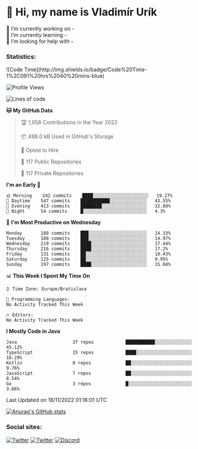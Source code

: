 <h1> 👋 Hi, my name is Vladimír Urík</h1>
<p>
 🔭 I’m currently working on -<br>
 🌱 I’m currently learning -<br>
 🤔 I’m looking for help with -<br>
</p>
<h3>Statistics:</h3>
<!--START_SECTION:waka-->
![Code Time](http://img.shields.io/badge/Code%20Time-1%2C091%20hrs%2040%20mins-blue)

![Profile Views](http://img.shields.io/badge/Profile%20Views-1-blue)

![Lines of code](https://img.shields.io/badge/From%20Hello%20World%20I%27ve%20Written-3%20Million%20lines%20of%20code-blue)

**🐱 My GitHub Data** 

> 🏆 1,958 Contributions in the Year 2022
 > 
> 📦 488.0 kB Used in GitHub's Storage 
 > 
> 💼 Opted to Hire
 > 
> 📜 117 Public Repositories 
 > 
> 🔑 117 Private Repositories  
 > 
**I'm an Early 🐤** 

```text
🌞 Morning    242 commits    ████░░░░░░░░░░░░░░░░░░░░░   19.27% 
🌆 Daytime    547 commits    ███████████░░░░░░░░░░░░░░   43.55% 
🌃 Evening    413 commits    ████████░░░░░░░░░░░░░░░░░   32.88% 
🌙 Night      54 commits     █░░░░░░░░░░░░░░░░░░░░░░░░   4.3%

```
📅 **I'm Most Productive on Wednesday** 

```text
Monday       180 commits    ███░░░░░░░░░░░░░░░░░░░░░░   14.33% 
Tuesday      188 commits    ███░░░░░░░░░░░░░░░░░░░░░░   14.97% 
Wednesday    219 commits    ████░░░░░░░░░░░░░░░░░░░░░   17.44% 
Thursday     216 commits    ████░░░░░░░░░░░░░░░░░░░░░   17.2% 
Friday       131 commits    ██░░░░░░░░░░░░░░░░░░░░░░░   10.43% 
Saturday     125 commits    ██░░░░░░░░░░░░░░░░░░░░░░░   9.95% 
Sunday       197 commits    ████░░░░░░░░░░░░░░░░░░░░░   15.68%

```


📊 **This Week I Spent My Time On** 

```text
⌚︎ Time Zone: Europe/Bratislava

💬 Programming Languages: 
No Activity Tracked This Week

🔥 Editors: 
No Activity Tracked This Week

```

**I Mostly Code in Java** 

```text
Java                     37 repos            ███████████░░░░░░░░░░░░░░   45.12% 
TypeScript               15 repos            ████░░░░░░░░░░░░░░░░░░░░░   18.29% 
Kotlin                   8 repos             ██░░░░░░░░░░░░░░░░░░░░░░░   9.76% 
JavaScript               7 repos             ██░░░░░░░░░░░░░░░░░░░░░░░   8.54% 
Go                       3 repos             █░░░░░░░░░░░░░░░░░░░░░░░░   3.66%

```



 Last Updated on 18/11/2022 01:16:01 UTC
<!--END_SECTION:waka-->

[![Anurag's GitHub stats](https://github-readme-stats.vercel.app/api?username=vladimir-urik)](https://github.com/anuraghazra/github-readme-stats)

<h3>Social sites:</h3>
<p><a href="https://twitter.com/GGGEDR" target="_blank"><img alt="Twitter" src="https://img.shields.io/badge/twitter-%231DA1F2.svg?&style=for-the-badge&logo=twitter&logoColor=white" /></a> <a href="https://www.reddit.com/user/GGGEDR" target="_blank"><img alt="Twitter" src="https://img.shields.io/badge/reddit-%23FE6262.svg?&style=for-the-badge&logo=reddit&logoColor=white" /></a> <a href="https://discord.com/users/535708984959827978" target="_blank"><img alt="Discord" src="https://img.shields.io/badge/discord-%235865f2.svg?&style=for-the-badge&logo=discord&logoColor=white" />
</p>

